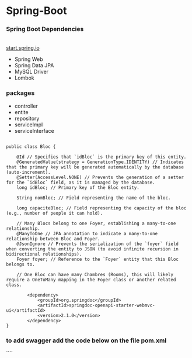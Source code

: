 # Spring-Boot

<h3>  Spring Boot Dependencies </h3>
<br>
<a href="https://start.spring.io/" target="_blank">start.spring.io</a>
<br>
<ul>
  <li> Spring Web </li>
  <li>Spring Data JPA</li>
    <li>MySQL Driver</li>
  <li>Lombok</li>
</ul>

<h3> packages </h3>

<ul>
  <li> controller </li>
  <li> entite </li>
  <li> repository </li>
  <li> serviceImpl </li>
   <li> serviceInterface </li> 
</ul>

````

public class Bloc {
    
    @Id // Specifies that `idBloc` is the primary key of this entity.
    @GeneratedValue(strategy = GenerationType.IDENTITY) // Indicates that the primary key will be generated automatically by the database (auto-increment).
    @Setter(AccessLevel.NONE) // Prevents the generation of a setter for the `idBloc` field, as it is managed by the database.
    long idBloc; // Primary key of the Bloc entity.
    
    String nomBloc; // Field representing the name of the bloc.
    
    long capaciteBloc; // Field representing the capacity of the bloc (e.g., number of people it can hold).

    // Many Blocs belong to one Foyer, establishing a many-to-one relationship.
    @ManyToOne // JPA annotation to indicate a many-to-one relationship between Bloc and Foyer.
    @JsonIgnore // Prevents the serialization of the `foyer` field when converting the entity to JSON (to avoid infinite recursion in bidirectional relationships).
    Foyer foyer; // Reference to the `Foyer` entity that this Bloc belongs to.

    // One Bloc can have many Chambres (Rooms), this will likely require a OneToMany mapping in the Foyer class or another related class.

        <dependency>
            <groupId>org.springdoc</groupId>
            <artifactId>springdoc-openapi-starter-webmvc-ui</artifactId>
            <version>2.1.0</version>
        </dependency>
}
````

<h3> to add swagger add the code below on the file pom.xml </h3>
````

````

